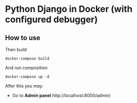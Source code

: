 # Python Django in Docker (with configured debugger)

## How to use

Then build

    docker-compose build

And run composition

    docker-compose up -d

After this you may:
- Go to **Admin panel** http://localhost:8000/admin/
